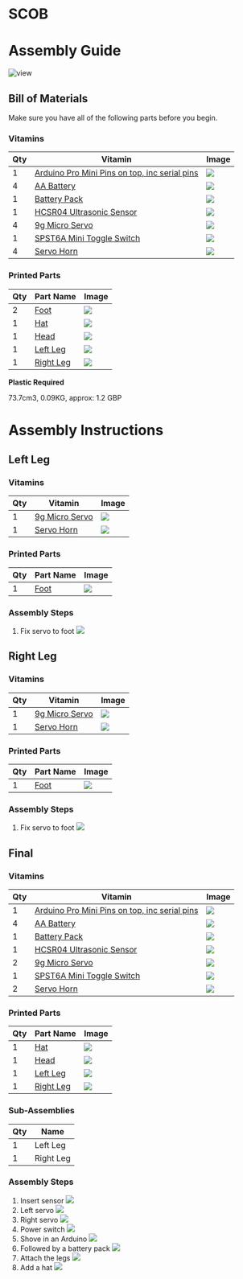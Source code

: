 # SCOB
# Assembly Guide

![view](../images/SCOB_view.png)

## Bill of Materials

Make sure you have all of the following parts before you begin.

### Vitamins

Qty | Vitamin | Image
--- | --- | ---
1 | [Arduino Pro Mini Pins on top, inc serial pins]() | ![](../vitamins/images/ArduinoProMiniPinsontopincserialpins_view.png) | 
4 | [AA Battery]() | ![](../vitamins/images/AABattery_view.png) | 
1 | [Battery Pack]() | ![](../vitamins/images/BatteryPack_view.png) | 
1 | [HCSR04 Ultrasonic Sensor]() | ![](../vitamins/images/HCSR04UltrasonicSensor_view.png) | 
4 | [9g Micro Servo]() | ![](../vitamins/images/9gMicroServo_view.png) | 
1 | [SPST6A Mini Toggle Switch]() | ![](../vitamins/images/SPST6AMiniToggleSwitch_view.png) | 
4 | [Servo Horn]() | ![](../vitamins/images/ServoHorn_view.png) | 

### Printed Parts

Qty | Part Name | Image
--- | --- | ---
2 | [Foot](../printedparts/stl/Foot.stl) | ![](../printedparts/images/Foot_view.png) | 
1 | [Hat](../printedparts/stl/Hat.stl) | ![](../printedparts/images/Hat_view.png) | 
1 | [Head](../printedparts/stl/Head.stl) | ![](../printedparts/images/Head_view.png) | 
1 | [Left Leg](../printedparts/stl/LeftLeg.stl) | ![](../printedparts/images/LeftLeg_view.png) | 
1 | [Right Leg](../printedparts/stl/RightLeg.stl) | ![](../printedparts/images/RightLeg_view.png) | 


**Plastic Required**

73.7cm3, 0.09KG,  approx: 1.2 GBP


# Assembly Instructions

## Left Leg

### Vitamins

Qty | Vitamin | Image
--- | --- | ---
1 | [9g Micro Servo]() | ![](../vitamins/images/9gMicroServo_view.png) | 
1 | [Servo Horn]() | ![](../vitamins/images/ServoHorn_view.png) | 

### Printed Parts

Qty | Part Name | Image
--- | --- | ---
1 | [Foot](../printedparts/stl/Foot.stl) | ![](../printedparts/images/Foot_view.png) | 

### Assembly Steps

1. Fix servo to foot
![](../assemblies/SCOB/LeftLeg_step1_view.png)


## Right Leg

### Vitamins

Qty | Vitamin | Image
--- | --- | ---
1 | [9g Micro Servo]() | ![](../vitamins/images/9gMicroServo_view.png) | 
1 | [Servo Horn]() | ![](../vitamins/images/ServoHorn_view.png) | 

### Printed Parts

Qty | Part Name | Image
--- | --- | ---
1 | [Foot](../printedparts/stl/Foot.stl) | ![](../printedparts/images/Foot_view.png) | 

### Assembly Steps

1. Fix servo to foot
![](../assemblies/SCOB/RightLeg_step1_view.png)


## Final

### Vitamins

Qty | Vitamin | Image
--- | --- | ---
1 | [Arduino Pro Mini Pins on top, inc serial pins]() | ![](../vitamins/images/ArduinoProMiniPinsontopincserialpins_view.png) | 
4 | [AA Battery]() | ![](../vitamins/images/AABattery_view.png) | 
1 | [Battery Pack]() | ![](../vitamins/images/BatteryPack_view.png) | 
1 | [HCSR04 Ultrasonic Sensor]() | ![](../vitamins/images/HCSR04UltrasonicSensor_view.png) | 
2 | [9g Micro Servo]() | ![](../vitamins/images/9gMicroServo_view.png) | 
1 | [SPST6A Mini Toggle Switch]() | ![](../vitamins/images/SPST6AMiniToggleSwitch_view.png) | 
2 | [Servo Horn]() | ![](../vitamins/images/ServoHorn_view.png) | 

### Printed Parts

Qty | Part Name | Image
--- | --- | ---
1 | [Hat](../printedparts/stl/Hat.stl) | ![](../printedparts/images/Hat_view.png) | 
1 | [Head](../printedparts/stl/Head.stl) | ![](../printedparts/images/Head_view.png) | 
1 | [Left Leg](../printedparts/stl/LeftLeg.stl) | ![](../printedparts/images/LeftLeg_view.png) | 
1 | [Right Leg](../printedparts/stl/RightLeg.stl) | ![](../printedparts/images/RightLeg_view.png) | 

### Sub-Assemblies

Qty | Name 
--- | --- 
1 | Left Leg
1 | Right Leg

### Assembly Steps

1. Insert sensor
![](../assemblies/SCOB/Final_step1_view.png)
2. Left servo
![](../assemblies/SCOB/Final_step2_view.png)
3. Right servo
![](../assemblies/SCOB/Final_step3_view.png)
4. Power switch
![](../assemblies/SCOB/Final_step4_view.png)
5. Shove in an Arduino
![](../assemblies/SCOB/Final_step5_view.png)
6. Followed by a battery pack
![](../assemblies/SCOB/Final_step6_view.png)
7. Attach the legs
![](../assemblies/SCOB/Final_step7_view.png)
8. Add a hat
![](../assemblies/SCOB/Final_step8_view.png)


